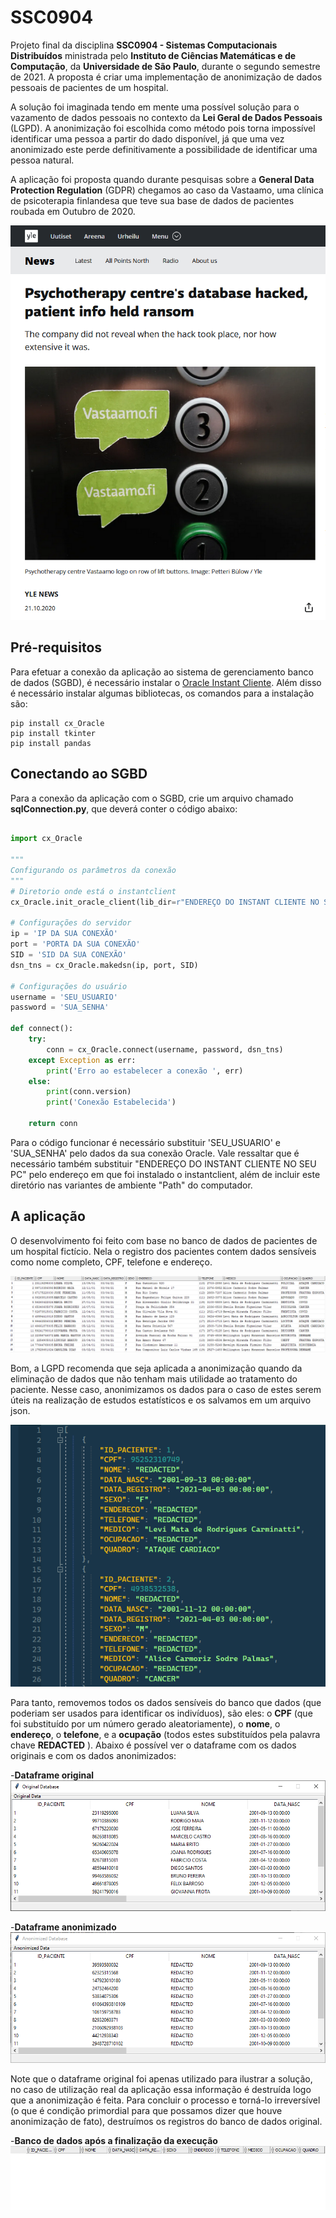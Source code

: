 # SSC0904
Projeto final da disciplina **__SSC0904 - Sistemas Computacionais Distribuídos__** ministrada pelo **__Instituto de Ciências Matemáticas e de Computação__**, da **__Universidade de São Paulo__**, durante o segundo semestre de 2021. A proposta é criar uma implementação de anonimização de dados pessoais de pacientes de um hospital.

A solução foi imaginada tendo em mente uma possível solução para o vazamento de dados pessoais no contexto da **__Lei Geral de Dados Pessoais__** (LGPD). A anonimização foi escolhida como método pois torna impossível identificar uma pessoa a partir do dado disponível, já que uma vez anonimizado este perde definitivamente a possibilidade de identificar uma pessoa natural.

A aplicação foi proposta quando durante pesquisas sobre a **__General Data Protection Regulation__** (GDPR) chegamos ao caso da Vastaamo, uma clínica de psicoterapia finlandesa que teve sua base de dados de pacientes roubada em Outubro de 2020.

![Vastaamo](./image/case.PNG)

## Pré-requisitos

Para efetuar a conexão da aplicação ao sistema de gerenciamento banco de dados (SGBD), é necessário instalar o [Oracle Instant Cliente](https://www.oracle.com/br/database/technologies/instant-client/winx64-64-downloads.html).
Além disso é necessário instalar algumas bibliotecas, os comandos para a instalação são:

```
pip install cx_Oracle
pip install tkinter
pip install pandas
```

## Conectando ao SGBD
Para a conexão da aplicação com o SGBD, crie um arquivo chamado **__sqlConnection.py__**, que deverá conter o código abaixo:

```python

import cx_Oracle

"""
Configurando os parâmetros da conexão
"""
# Diretorio onde está o instantclient
cx_Oracle.init_oracle_client(lib_dir=r"ENDEREÇO DO INSTANT CLIENTE NO SEU PC")

# Configurações do servidor
ip = 'IP DA SUA CONEXÃO'
port = 'PORTA DA SUA CONEXÃO'
SID = 'SID DA SUA CONEXÃO'
dsn_tns = cx_Oracle.makedsn(ip, port, SID)

# Configurações do usuário
username = 'SEU_USUARIO'
password = 'SUA_SENHA'

def connect():
    try:
        conn = cx_Oracle.connect(username, password, dsn_tns)
    except Exception as err:
        print('Erro ao estabelecer a conexão ', err)
    else:
        print(conn.version)
        print('Conexão Estabelecida')
    
    return conn
```
Para o código funcionar é necessário substituir 'SEU_USUARIO' e 'SUA_SENHA' pelo dados da sua conexão Oracle. Vale ressaltar que é necessário também substituir "ENDEREÇO DO INSTANT CLIENTE NO SEU PC" pelo endereço em que foi instalado o instantclient, além de incluir este diretório nas variantes de ambiente "Path" do computador.

## A aplicação

O desenvolvimento foi feito com base no banco de dados de pacientes de um hospital fictício. Nela o registro dos pacientes contem dados sensíveis como nome completo, CPF, telefone e endereço.

![DBinicial](./image/DBinicial.PNG)

Bom, a LGPD recomenda que seja aplicada a anonimização quando da eliminação de dados que não tenham mais utilidade ao tratamento do paciente. Nesse caso, anonimizamos os dados para o caso de estes serem úteis na realização de estudos estatísticos e os salvamos em um arquivo json.

![jsonGerado](./image/jsonGerado.PNG)

Para tanto, removemos todos os dados sensíveis do banco que dados (que poderiam ser usados para identificar os indivíduos), são eles: o **__CPF__** (que foi substituído por um número gerado aleatoriamente), o **__nome__**, o **__endereço__**, o **__telefone__**, e a **__ocupação__** (todos estes substituídos pela palavra chave **__REDACTED__** ). Abaixo é possível ver o dataframe com os dados originais e com os dados anonimizados:

-**__Dataframe original__**
![DataFrameOriginal](./image/DataFrameOriginal.PNG)

-**__Dataframe anonimizado__**
![DataFrameAnonimizado](./image/DataFrameAnonimizado.PNG)

Note que o dataframe original foi apenas utilizado para ilustrar a solução, no caso de utilização real da aplicação essa informação é destruída logo que a anonimização é feita.
Para concluir o processo e torná-lo irreversível (o que é condição primordial para que possamos dizer que houve anonimização de fato), destruímos os registros do banco de dados original.

-**__Banco de dados após a finalização da execução__**
![DBfinal](./image/DBfinal.PNG)

